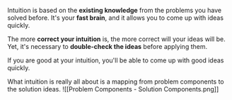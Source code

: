 Intuition is based on the **existing knowledge** from the problems you have solved before. It's your **fast brain**, and it allows you to come up with ideas quickly.

The more **correct your intuition** is, the more correct will your ideas will be. Yet, it's necessary to **double-check the ideas** before applying them.

If you are good at your intuition, you'll be able to come up with good ideas quickly.

What intuition is really all about is a mapping from problem components to the solution ideas.
![[Problem Components - Solution Components.png]]



